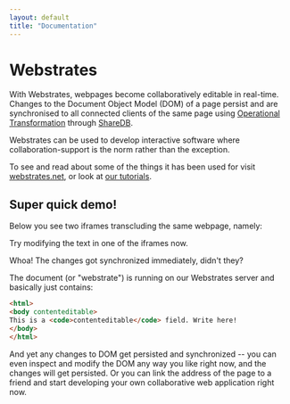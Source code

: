 ```yaml
---
layout: default
title: "Documentation"
---
```


# Webstrates

With Webstrates, webpages become collaboratively editable in real-time. Changes to the Document Object Model (DOM) of a page persist and are synchronised to all connected clients of the same page using [Operational Transformation](http://en.wikipedia.org/wiki/Operational_transformation) through [ShareDB](https://github.com/share/sharedb).

Webstrates can be used to develop interactive software where collaboration-support is the norm rather than the exception.

To see and read about some of the things it has been used for visit [webstrates.net](https://webstrates.net), or look at [our tutorials](/userguide/tutorials.html).

## Super quick demo!

Below you see two iframes transcluding the same webpage, namely:
<div id="url"></div>

Try modifying the text in one of the iframes now.

<style type="text/css" media="screen">
#url {
	font-size: 1.1rem;
	margin: .5rem 0;
	text-decoration: underline;
	text-align: center;
}
#iframeContainer {
	display: none;
}
#iframeContainer iframe {
	border: 1px solid #ccc;
	width: calc(50% - 12px);
	margin: 10px 0;
}

.fadein {
	display: initial !important;
	animation: 1.2s fadein;
}
@keyframes fadein {
	0% { opacity: 0; }
	100% { opacity: 1; }
}
</style>

<div id="iframeContainer">
	<iframe id="iframe1"></iframe>
	<iframe id="iframe2" style="margin-left:12px"></iframe>
</div>

Whoa! The changes got synchronized immediately, didn't they?

The document (or "webstrate") is running on our Webstrates server and basically just contains:
```html
<html>
<body contenteditable>
This is a <code>contenteditable</code> field. Write here!
</body>
</html>
```

And yet any changes to DOM get persisted and synchronized -- you can even inspect and modify the
DOM any way you like right now, and the changes will get persisted. Or you can link the address of
the page to a friend and start developing your own collaborative web application right now.

<script>
const urlField = document.getElementById('url');
const iframeContainer = document.getElementById('iframeContainer');
const iframe1 = document.getElementById('iframe1');
const iframe2 = document.getElementById('iframe2');

let webstrateId;
if (!location.hash) {
	const now = new Date().toISOString().substring(0, 10);
	const random = Math.random().toString(36).substring(2)
	webstrateId = `doc-${now}-${random}`;
	history.pushState(null, null, `#${webstrateId}`);
}
webstrateId = location.hash.substring(1);

const serverAddress = "hikaru.cs.au.dk";

urlField.innerHTML = `<a href="https://${serverAddress}/${webstrateId}/">` +
	`${serverAddress}/${webstrateId}/</a>`;

if (location.hash) {
	iframe1.src = `https://${serverAddress}/doc-prototype/release?copy=${webstrateId}`;
} else {
	iframe1.src = `https://${serverAddress}/doc-prototype/${webstrateId}`;
}

setTimeout(() => iframe2.src = `https://${serverAddress}/${webstrateId}/`, 300);

iframe2.onload = () => {
	iframeContainer.classList.add('fadein');
};
</script>

